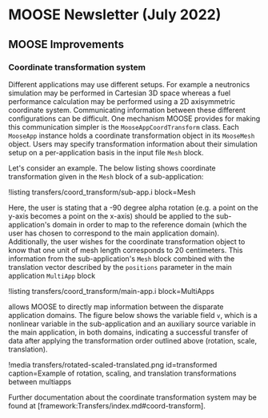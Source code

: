 # MOOSE Newsletter (July 2022)

## MOOSE Improvements

### Coordinate transformation system

Different applications may use different setups. For example a neutronics
simulation may be performed in Cartesian 3D space whereas a fuel performance
calculation may be performed using a 2D axisymmetric coordinate
system. Communicating information between these different configurations can be
difficult. One mechanism MOOSE provides for making this communication simpler is
the `MooseAppCoordTransform` class. Each `MooseApp` instance holds a coordinate
transformation object in its `MooseMesh` object. Users may specify
transformation information about their simulation setup on a per-application
basis in the input file `Mesh` block.

Let's consider an example. The below listing shows coordinate transformation
given in the `Mesh` block of a sub-application:

!listing transfers/coord_transform/sub-app.i block=Mesh

Here, the user is stating that a -90 degree alpha rotation (e.g. a point on the
y-axis becomes a point on the x-axis) should be applied to
the sub-application's domain in order to map to the reference domain (which the user has
chosen to correspond to the main application domain). Additionally, the user
wishes for the coordinate transformation object to know that one unit of mesh
length corresponds to 20 centimeters. This information from the sub-application's `Mesh` block
combined with the translation vector described by the `positions` parameter in
the main application `MultiApp` block

!listing transfers/coord_transform/main-app.i block=MultiApps

allows MOOSE to directly map information between the disparate application
domains. The figure below shows the variable field `v`, which is a nonlinear
variable in the sub-application and an auxiliary source variable in the main
application, in both domains, indicating a successful transfer of data after
applying the transformation order outlined above (rotation, scale, translation).

!media transfers/rotated-scaled-translated.png id=transformed caption=Example of rotation, scaling, and translation transformations between multiapps

Further documentation about the coordinate transformation system may be found at
[framework:Transfers/index.md#coord-transform].
